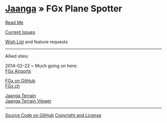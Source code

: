 [Jaanga](../index.html ) &raquo; FGx Plane Spotter
==================================================

<p id=rm >
	<a href=JavaScript:displayPage("readme.md",rm); >Read Me</a>
</p>


<p id=is >
	<a href=JavaScript:displayPage("issues.md",is); >Current Issues</a>
</p>

<p id=wl >
	<a href=JavaScript:displayPage("wish-list.md",wl); >Wish List</a> and feature requests
</p>

****

Allied sties:  

2014-02-22 ~ Much going on here:   
[FGx Airports]( http://fgx.github.io/fgx-airports/ )  

[FGx on GitHub]( http://fgx.github.io )  
[FGx.ch]( http://fgx.ch )  


[Jaanga Terrain]( ../terrain/index.html )  
[Jaanga Terrain Viewer]( ../terrain-viewer/index.html )

****

[Source Code on GitHub]( https://github.com/jaanga/fgx-plane-spotter/ )
[Copyright and License]( https://github.com/jaanga/jaanga.github.io/blob/master/jaanga-copyright-and-mit-license.md )